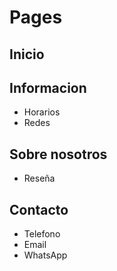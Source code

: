 # Pages

## Inicio

## Informacion

- Horarios
- Redes

## Sobre nosotros

- Reseña

## Contacto

- Telefono
- Email
- WhatsApp
